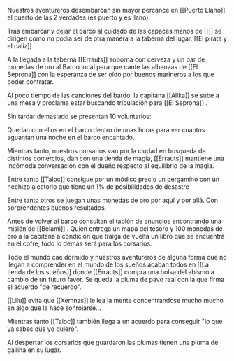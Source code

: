 Nuestros aventureros desembarcan sin mayor percance en [[Puerto Llano]] el puerto de las 2 verdades (es puerto y es llano).

Tras embarcar y dejar el barco al cuidado de las capaces manos de [[]] se dirigen como no podía ser de otra manera a la taberna del lugar. [[El pirata y el caliz]]

A la llegada a la taberna [[Errauts]] soborna con cerveza y un par de monedas de oro al Bardo local para que cante las albanzas de [[El Seprona]] con la esperanza de ser oído por buenos marineros a los que poder contratar.

Al poco tiempo de las canciones del bardo, la capitana [[Alika]] se sube a una mesa y proclama estar buscando tripulación para [[El Seprona]] .

Sin tardar demasiado se presentan 10 voluntarios:


Quedan con ellos en el barco dentro de unas horas para ver cuantos aguantan una noche en el barco encantado.

Mientras tanto, nuestros corsarios van por la ciudad en busqueda de distintos comercios, dan con una tienda de magia, [[Errauts]] mantiene una incómoda conversación con el dueño respecto al equilibrio de la magia.

Entre tanto [[Taloc]] consigue por un módico precio un pergamino con un hechizo aleatorio que tiene un 1% de posibilidades de desastre

Entre tanto otros se juegan unas monedas de oro por aquí y por allá. Con sorprendentes buenos resultados.

Antes de volver al barco consultan el tablón de anuncios encontrando una misión de [[Belami]] . Quien entrega un mapa del tesoro y 100 monedas de oro a la capitana a condición que traiga de vuelta un libro que se encuentra en el cofre, todo lo demás será para los corsarios.


Todo el mundo cae dormido y nuestros aventureros de alguna forma que no llegan a comprender en el mundo de los sueños acaban todos en [[La tienda de los sueños]] donde [[Errauts]] compra una bolsa del abismo a cambio de un futuro favor. Se queda la pluma de pavo real con la que firma el acuerdo "de recuerdo".

[[Lilu]] evita que [[Xemnas]] le lea la mente concentrandose mucho mucho en algo que la hace sonrojarse...

Mientras tanto [[Taloc]] también llega a un acuerdo para conseguir "lo que ya sabes que yo quiero".

Al despertar los corsarios que guardaron las plumas tienen una pluma de gallina en su lugar.
